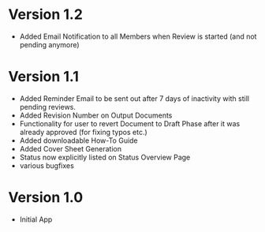 # Version 1.2
 - Added Email Notification to all Members when Review is started (and not pending anymore)

# Version 1.1
 - Added Reminder Email to be sent out after 7 days of inactivity with still pending reviews.
 - Added Revision Number on Output Documents
 - Functionality for user to revert Document to Draft Phase after it was already approved (for fixing typos etc.)
 - Added downloadable How-To Guide
 - Added Cover Sheet Generation
 - Status now explicitly listed on Status Overview Page
 - various bugfixes

# Version 1.0
 - Initial App
